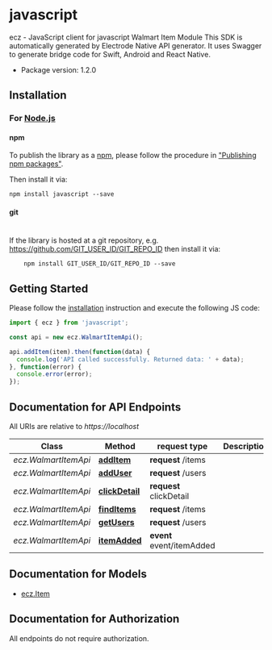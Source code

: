 # javascript

ecz - JavaScript client for javascript
Walmart Item Module
This SDK is automatically generated by Electrode Native API generator.
It uses Swagger to generate bridge code for Swift, Android and React Native.


- Package version: 1.2.0


## Installation

### For [Node.js](https://nodejs.org/)

#### npm

To publish the library as a [npm](https://www.npmjs.com/),
please follow the procedure in ["Publishing npm packages"](https://docs.npmjs.com/getting-started/publishing-npm-packages).

Then install it via:

```shell
npm install javascript --save
```

#### git
#
If the library is hosted at a git repository, e.g.
https://github.com/GIT_USER_ID/GIT_REPO_ID
then install it via:

```shell
    npm install GIT_USER_ID/GIT_REPO_ID --save
```

## Getting Started

Please follow the [installation](#installation) instruction and execute the following JS code:

```javascript
import { ecz } from 'javascript';

const api = new ecz.WalmartItemApi();

api.addItem(item).then(function(data) {
  console.log('API called successfully. Returned data: ' + data);
}, function(error) {
  console.error(error);
});
```

## Documentation for API Endpoints

All URIs are relative to *https://localhost*

Class | Method |request type | Description
------------ | ------------- | ------------- | -------------
*ecz.WalmartItemApi* | [**addItem**](docs/WalmartItemApi.md#addItem) | **request** /items |
*ecz.WalmartItemApi* | [**addUser**](docs/WalmartItemApi.md#addUser) | **request** /users |
*ecz.WalmartItemApi* | [**clickDetail**](docs/WalmartItemApi.md#clickDetail) | **request** clickDetail |
*ecz.WalmartItemApi* | [**findItems**](docs/WalmartItemApi.md#findItems) | **request** /items |
*ecz.WalmartItemApi* | [**getUsers**](docs/WalmartItemApi.md#getUsers) | **request** /users |
*ecz.WalmartItemApi* | [**itemAdded**](docs/WalmartItemApi.md#itemAdded) | **event** event/itemAdded |

## Documentation for Models
 - [ecz.Item](docs/Item.md)

## Documentation for Authorization

All endpoints do not require authorization.
